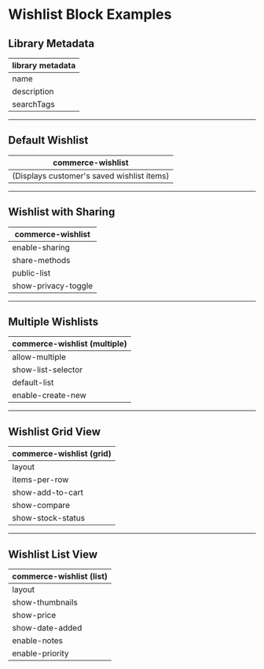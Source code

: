 # Wishlist Block Examples

## Library Metadata
| library metadata |
|------------------|
| name | Wishlist |
| description | Customer wishlist for saving favorite products |
| searchTags | wishlist, favorites, saved items, commerce |

---

## Default Wishlist
| commerce-wishlist |
|-------------------|
| (Displays customer's saved wishlist items) |

---

## Wishlist with Sharing
| commerce-wishlist |
|-------------------|
| enable-sharing | true |
| share-methods | email,facebook,twitter |
| public-list | true |
| show-privacy-toggle | true |

---

## Multiple Wishlists
| commerce-wishlist (multiple) |
|-------------------------------|
| allow-multiple | true |
| show-list-selector | true |
| default-list | My Wishlist |
| enable-create-new | true |

---

## Wishlist Grid View
| commerce-wishlist (grid) |
|---------------------------|
| layout | grid |
| items-per-row | 4 |
| show-add-to-cart | true |
| show-compare | true |
| show-stock-status | true |

---

## Wishlist List View
| commerce-wishlist (list) |
|---------------------------|
| layout | list |
| show-thumbnails | true |
| show-price | true |
| show-date-added | true |
| enable-notes | true |
| enable-priority | true |
